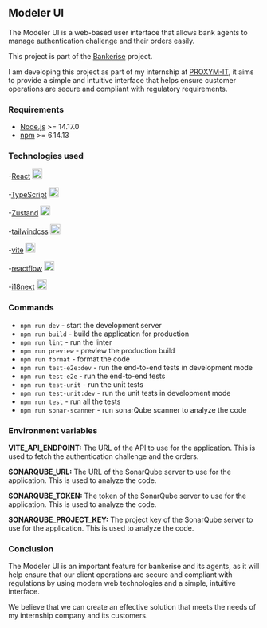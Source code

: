 ## Modeler UI

The Modeler UI is a web-based user interface that allows bank agents to manage authentication challenge and their orders easily.

This project is part of the [Bankerise](https://www.bankerise.com/) project.

I am developing this project as part of my internship at [PROXYM-IT](https://www.proxym-group.com/), it aims to provide a simple and intuitive interface that helps ensure customer operations are secure and compliant with regulatory requirements.

### Requirements

- [Node.js](https://nodejs.org/en/) >= 14.17.0
- [npm](https://www.npmjs.com/) >= 6.14.13

### Technologies used

-[React](https://reactjs.org/)
<img src="https://upload.wikimedia.org/wikipedia/commons/thumb/a/a7/React-icon.svg/1200px-React-icon.svg.png"  height="20" />

-[TypeScript](https://www.typescriptlang.org/)
<img src="https://upload.wikimedia.org/wikipedia/commons/thumb/4/4c/Typescript_logo_2020.svg/800px-Typescript_logo_2020.svg.png"  height="20" />

-[Zustand](https://zustand-demo.pmnd.rs/)
<img src="https://repository-images.githubusercontent.com/180328715/fca49300-e7f1-11ea-9f51-cfd949b31560"  height="20" />

-[tailwindcss](https://tailwindcss.com/)
<img src="https://upload.wikimedia.org/wikipedia/commons/thumb/d/d5/Tailwind_CSS_Logo.svg/2048px-Tailwind_CSS_Logo.svg.png" height="20" />

-[vite](https://vitejs.dev/)
<img src="https://vitejs.dev/logo-with-shadow.png" height="20" />

-[reactflow](https://reactflow.dev/)
<img src="https://ph-files.imgix.net/90682a59-d13d-482c-bd3c-b04c36b198bb.png?auto=format" height="20" />

-[i18next](https://www.i18next.com/)
<img src="https://avatars.githubusercontent.com/u/8546082?s=280&v=4" height="20" />

### Commands

- `npm run dev` - start the development server
- `npm run build` - build the application for production
- `npm run lint` - run the linter
- `npm run preview` - preview the production build
- `npm run format` - format the code
- `npm run test-e2e:dev` - run the end-to-end tests in development mode
- `npm run test-e2e` - run the end-to-end tests
- `npm run test-unit` - run the unit tests
- `npm run test-unit:dev` - run the unit tests in development mode
- `npm run test` - run all the tests
- `npm run sonar-scanner` - run sonarQube scanner to analyze the code

### Environment variables

**VITE_API_ENDPOINT:** The URL of the API to use for the application. This is used to fetch the authentication challenge and the orders.

**SONARQUBE_URL:** The URL of the SonarQube server to use for the application. This is used to analyze the code.

**SONARQUBE_TOKEN:** The token of the SonarQube server to use for the application. This is used to analyze the code.

**SONARQUBE_PROJECT_KEY:** The project key of the SonarQube server to use for the application. This is used to analyze the code.

### Conclusion

The Modeler UI is an important feature for bankerise and its agents,
as it will help ensure that our client operations are secure and compliant with regulations by using modern web technologies and a simple, intuitive interface.

We believe that we can create an effective solution that meets the needs of my internship company and its customers.
